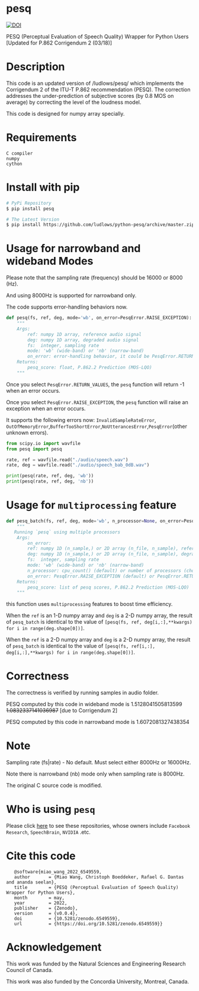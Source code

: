 # pesq
[![DOI](https://zenodo.org/badge/DOI/10.5281/zenodo.6549559.svg)](https://doi.org/10.5281/zenodo.6549559)

PESQ (Perceptual Evaluation of Speech Quality) Wrapper for Python Users [Updated for P.862 Corrigendum 2 (03/18)]

# Description 
This code is an updated version of /ludlows/pesq/ which implements the Corrigendum 2 of the ITU-T P.862 recommendation (PESQ). The correction addresses the under-prediction of subjective scores (by 0.8 MOS on average) by correcting the level of the loudness model.


This code is designed for numpy array specially.

# Requirements

    C compiler
    numpy
    cython


# Install with pip

```bash
# PyPi Repository
$ pip install pesq

# The Latest Version
$ pip install https://github.com/ludlows/python-pesq/archive/master.zip
```

# Usage for narrowband and wideband Modes

Please note that the sampling rate (frequency) should be 16000 or 8000 (Hz). 

And using 8000Hz is supported for narrowband only.

The code supports error-handling behaviors now.

```python
def pesq(fs, ref, deg, mode='wb', on_error=PesqError.RAISE_EXCEPTION):
    """
    Args:
        ref: numpy 1D array, reference audio signal 
        deg: numpy 1D array, degraded audio signal
        fs:  integer, sampling rate
        mode: 'wb' (wide-band) or 'nb' (narrow-band)
        on_error: error-handling behavior, it could be PesqError.RETURN_VALUES or PesqError.RAISE_EXCEPTION by default
    Returns:
        pesq_score: float, P.862.2 Prediction (MOS-LQO)
    """
```
Once you select `PesqError.RETURN_VALUES`, the `pesq` function will return -1 when an error occurs.

Once you select `PesqError.RAISE_EXCEPTION`, the `pesq` function will raise an exception when an error occurs.

It supports the following errors now: `InvalidSampleRateError`, `OutOfMemoryError`,`BufferTooShortError`,`NoUtterancesError`,`PesqError`(other unknown errors).

```python
from scipy.io import wavfile
from pesq import pesq

rate, ref = wavfile.read("./audio/speech.wav")
rate, deg = wavfile.read("./audio/speech_bab_0dB.wav")

print(pesq(rate, ref, deg, 'wb'))
print(pesq(rate, ref, deg, 'nb'))
```

# Usage for `multiprocessing` feature

```python
def pesq_batch(fs, ref, deg, mode='wb', n_processor=None, on_error=PesqError.RAISE_EXCEPTION):
    """
   Running `pesq` using multiple processors
    Args:
        on_error:
        ref: numpy 1D (n_sample,) or 2D array (n_file, n_sample), reference audio signal
        deg: numpy 1D (n_sample,) or 2D array (n_file, n_sample), degraded audio signal
        fs:  integer, sampling rate
        mode: 'wb' (wide-band) or 'nb' (narrow-band)
        n_processor: cpu_count() (default) or number of processors (chosen by the user) or 0 (without multiprocessing)
        on_error: PesqError.RAISE_EXCEPTION (default) or PesqError.RETURN_VALUES
    Returns:
        pesq_score: list of pesq scores, P.862.2 Prediction (MOS-LQO)
    """
```
this function uses `multiprocessing` features to boost time efficiency.

When the `ref` is an 1-D numpy array and `deg` is a 2-D numpy array, the result of `pesq_batch` is identical to the value of `[pesq(fs, ref, deg[i,:],**kwargs) for i in range(deg.shape[0])]`.

When the `ref` is a 2-D numpy array and `deg` is a 2-D numpy array, the result of `pesq_batch` is identical to the value of `[pesq(fs, ref[i,:], deg[i,:],**kwargs) for i in range(deg.shape[0])]`.


# Correctness

The correctness is verified by running samples in audio folder.

PESQ computed by this code in wideband mode is    1.5128041505813599 ~~1.0832337141036987~~ [due to Corrigendum 2]

PESQ computed by this code in narrowband mode is  1.6072081327438354

# Note

Sampling rate (fs|rate) - No default. Must select either 8000Hz or 16000Hz.
 
Note there is narrowband (nb) mode only when sampling rate is 8000Hz.

The original C source code is modified. 

# Who is using `pesq`

Please click [here](https://github.com/ludlows/python-pesq/network/dependents) to see these repositories, whose owners include `Facebook Research`, `SpeechBrain`, `NVIDIA` .etc.

# Cite this code

```
   @software{miao_wang_2022_6549559,
   author       = {Miao Wang, Christoph Boeddeker, Rafael G. Dantas and ananda seelan},
   title        = {PESQ (Perceptual Evaluation of Speech Quality) Wrapper for Python Users},
   month        = may,
   year         = 2022,
   publisher    = {Zenodo},
   version      = {v0.0.4},
   doi          = {10.5281/zenodo.6549559},
   url          = {https://doi.org/10.5281/zenodo.6549559}}
```


# Acknowledgement

This work was funded by the Natural Sciences and Engineering Research Council of Canada.

This work was also funded by the Concordia University, Montreal, Canada.
